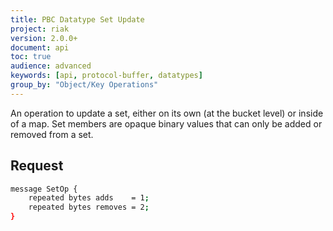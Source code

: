 ```yaml
---
title: PBC Datatype Set Update
project: riak
version: 2.0.0+
document: api
toc: true
audience: advanced
keywords: [api, protocol-buffer, datatypes]
group_by: "Object/Key Operations"
---
```


An operation to update a set, either on its own (at the bucket level) or inside of a map. Set members are opaque binary values that can only be added or removed from a set.

## Request

```bash
message SetOp {
    repeated bytes adds    = 1;
    repeated bytes removes = 2;
}
```